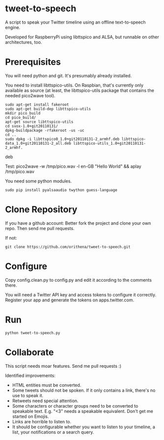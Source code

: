 # tweet-to-speech

A script to speak your Twitter timeline using an offline text-to-speech engine.

Developed for RaspberryPi using libttspico and ALSA, but runnable on other
architectures, too.

# Prerequisites

You will need python and git. It's presumably already installed.

You need to install libttspico-utils. On Raspbian, that's currently only
available as source (at least, the libttspico-utils package that contains
the needed pico2wave tool).

	sudo apt-get install fakeroot
	sudo apt-get build-dep libttspico-utils
	mkdir pico_build
	cd pico_build/
	apt-get source libttspico-utils
	cd svox-1.0+git20110131/
	dpkg-buildpackage -rfakeroot -us -uc
	cd ..
	sudo dpkg -i libttspico0_1.0+git20110131-2_armhf.deb libttspico-data_1.0+git20110131-2_all.deb libttspico-utils_1.0+git20110131-2_armhf.
deb 

Test:
	pico2wave -w /tmp/pico.wav -l en-GB "Hello World" && aplay /tmp/pico.wav

You need some python modules.

	sudo pip install pyalsaaudio twython guess-language

# Clone Repository

If you have a github account: Better fork the project and clone your own
repo. Then send me pull requests.

If not:

	git clone https://github.com/orithena/tweet-to-speech.git

# Configure

Copy config.clean.py to config.py and edit it according to the comments there.

You will need a Twitter API key and access tokens to configure it correctly.
Register your app and generate the tokens on apps.twitter.com.

# Run

	python tweet-to-speech.py

# Collaborate

This script needs moar features. Send me pull requests :)

Identified improvements:

  * HTML entities must be converted.
  * Some tweets should not be spoken. If it only contains a link, there's no
    use to speak it.
  * Retweets need special attention.  
  * Some characters or character groups need to be converted to speakable text.
    E.g. "<3" needs a speakable equivalent. Don't get me started on Emojis.
  * Links are horrible to listen to.
  * It should be configurable whether you want to listen to your timeline, a
    list, your notifications or a search query.


